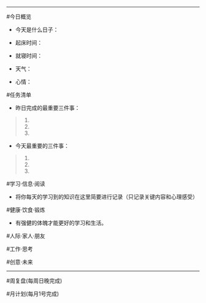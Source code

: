 
***
#今日概览
- 今天是什么日子：
>
- 起床时间：
>
- 就寝时间：
>
- 天气：
>
- 心情：
>
#任务清单
- 昨日完成的最重要三件事：
>1.
>2.
>3.
- 今天最重要的三件事：
>1.
>2.
>3.

#学习·信息·阅读
- 将你每天的学习到的知识在这里简要进行记录（只记录关键内容和心理感受）
>

#健康·饮食·锻炼
- 有强健的体魄才能更好的学习和生活。
>

#人际·家人·朋友
>

#工作·思考
>

#创意·未来
>

***
#周复盘(每周日晚完成)
>

#月计划(每月1号完成)
>
